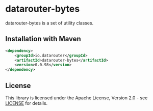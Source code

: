 # datarouter-bytes

datarouter-bytes is a set of utility classes.

## Installation with Maven

```xml
<dependency>
	<groupId>io.datarouter</groupId>
	<artifactId>datarouter-bytes</artifactId>
	<version>0.0.98</version>
</dependency>
```

## License

This library is licensed under the Apache License, Version 2.0 - see [LICENSE](../LICENSE) for details.
